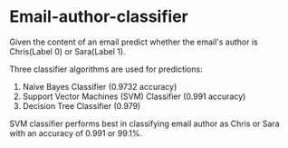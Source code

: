 # Email-author-classifier

Given the content of an email predict whether the email's author is Chris(Label 0) or Sara(Label 1).

Three classifier algorithms are used for predictions:
1. Naive Bayes Classifier (0.9732 accuracy)
2. Support Vector Machines (SVM) Classifier (0.991 accuracy)
3. Decision Tree Classifier (0.979)

SVM classifier performs best in classifying email author as Chris or Sara with an accuracy of 0.991 or 99.1%.
